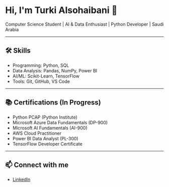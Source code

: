 # Hi, I'm Turki Alsohaibani 👋
Computer Science Student | AI & Data Enthusiast | Python Developer | Saudi Arabia

---

## 🛠 Skills
- Programming: Python, SQL
- Data Analysis: Pandas, NumPy, Power BI
- AI/ML: Scikit-Learn, TensorFlow
- Tools: Git, GitHub, VS Code

---

## 📚 Certifications (In Progress)
- Python PCAP (Python Institute)
- Microsoft Azure Data Fundamentals (DP-900)
- Microsoft AI Fundamentals (AI-900)
- AWS Cloud Practitioner
- Power BI Data Analyst (PL-300)
- TensorFlow Developer Certificate

---

## 📫 Connect with me
- [LinkedIn](https://www.linkedin.com/in/turki-alsohaibani-785536244/)
